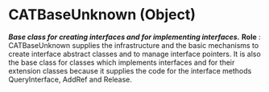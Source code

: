 # CATBaseUnknown (Object)

**_Base class for creating interfaces and for implementing interfaces._**
**Role** : CATBaseUnknown supplies the infrastructure and the basic mechanisms to create interface abstract classes and to manage interface pointers. It is also the base class for classes which implements interfaces and for their extension classes because it supplies the code for the interface methods QueryInterface, AddRef and Release.